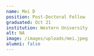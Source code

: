```yaml
---
name: Mei D
position: Post-Doctoral Fellow
graduated: Oct 21
institution: Western University
alt: NA
image: /images/uploads/mei.jpeg
alumni: false
---
```

